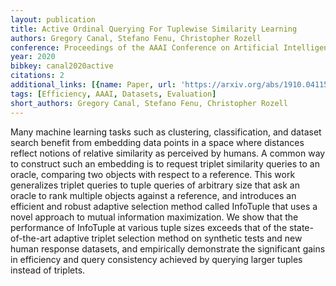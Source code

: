 ```yaml
---
layout: publication
title: Active Ordinal Querying For Tuplewise Similarity Learning
authors: Gregory Canal, Stefano Fenu, Christopher Rozell
conference: Proceedings of the AAAI Conference on Artificial Intelligence
year: 2020
bibkey: canal2020active
citations: 2
additional_links: [{name: Paper, url: 'https://arxiv.org/abs/1910.04115'}]
tags: [Efficiency, AAAI, Datasets, Evaluation]
short_authors: Gregory Canal, Stefano Fenu, Christopher Rozell
---
```

Many machine learning tasks such as clustering, classification, and dataset
search benefit from embedding data points in a space where distances reflect
notions of relative similarity as perceived by humans. A common way to
construct such an embedding is to request triplet similarity queries to an
oracle, comparing two objects with respect to a reference. This work
generalizes triplet queries to tuple queries of arbitrary size that ask an
oracle to rank multiple objects against a reference, and introduces an
efficient and robust adaptive selection method called InfoTuple that uses a
novel approach to mutual information maximization. We show that the performance
of InfoTuple at various tuple sizes exceeds that of the state-of-the-art
adaptive triplet selection method on synthetic tests and new human response
datasets, and empirically demonstrate the significant gains in efficiency and
query consistency achieved by querying larger tuples instead of triplets.
